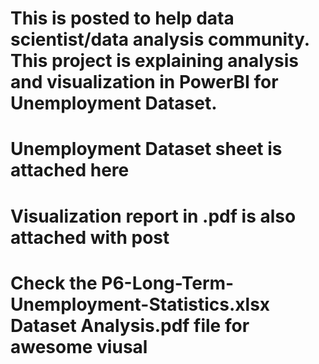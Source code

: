  # This is posted to help data scientist/data analysis community. This project is explaining analysis and visualization in PowerBI for Unemployment Dataset.
# Unemployment Dataset sheet is attached here
# Visualization report in .pdf is also attached with post
# Check the P6-Long-Term-Unemployment-Statistics.xlsx Dataset Analysis.pdf file for awesome viusal
